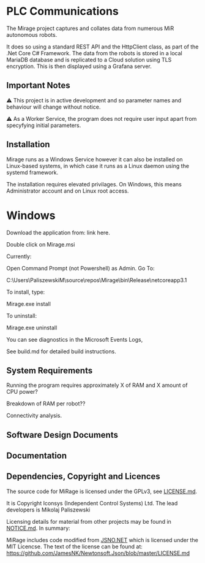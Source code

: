 # PLC Communications

The Mirage project captures and collates data from numerous MiR autonomous robots.

It does so using a standard REST API and the HttpClient class, as part of the .Net Core C# Framework. The data from the robots is stored in a local MariaDB database and is replicated to a Cloud solution using TLS encryption. This is then displayed using a Grafana server.

## Important Notes

:warning: This project is in active development and so parameter names and behaviour will change without notice.

:warning: As a Worker Service, the program does not require user input apart from specyfying initial parameters.

## Installation

Mirage runs as a Windows Service however it can also be installed on Linux-based systems, in which case it runs as a Linux daemon using the systemd framework.

The installation requires elevated privilages. On Windows, this means Administrator account and on Linux root access. 



# Windows

Download the application from: link here.

Double click on Mirage.msi

Currently:

Open Command Prompt (not Powershell) as Admin. Go To:

C:\Users\PaliszewskiM\source\repos\Mirage\bin\Release\netcoreapp3.1

To install, type:

Mirage.exe install

To uninstall:

Mirage.exe uninstall

You can see diagnostics in the Microsoft Events Logs,

See build.md for detailed build instructions.

## System Requirements

Running the program requires approximately X of RAM and X amount of CPU power?

Breakdown of RAM per robot??

Connectivity analysis.

## Software Design Documents


## Documentation



## Dependencies, Copyright and Licences

The source code for MiRage is licensed under the GPLv3, see
[LICENSE.md](LICENSE.md).

It is Copyright Iconsys (Independent Control Systems) Ltd. The lead developers is Mikolaj Paliszewski

Licensing details for material from other projects may be found in
[NOTICE.md](NOTICE.md). In summary:

MiRage includes code modified from
[JSNO.NET](https://www.newtonsoft.com/json/help/html/Introduction.htm) which
is licensed under the MIT Licencse. The text of the license can be found at: <https://github.com/JamesNK/Newtonsoft.Json/blob/master/LICENSE.md>
